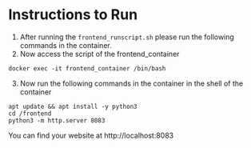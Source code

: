 # Instructions to Run
1. After running the `frontend_runscript.sh` please run the following commands in the container.
2. Now access the script of the frontend_container
```
docker exec -it frontend_container /bin/bash
```
3. Now run the following commands in the container in the shell of the container
```
apt update && apt install -y python3
cd /frontend
python3 -m http.server 8083
```

You can find your website at http://localhost:8083